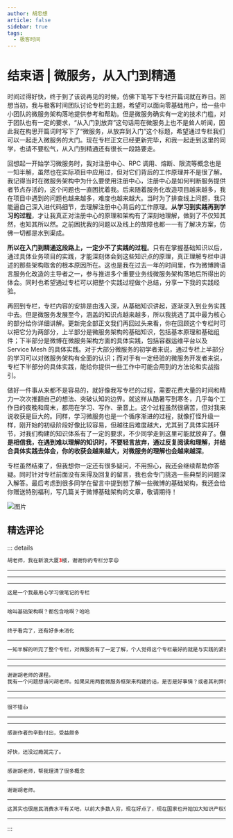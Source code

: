 ```yaml
--- 
author: 胡忠想
article: false
sidebar: true
tags: 
  - 极客时间 
--- 
```

#         结束语 | 微服务，从入门到精通      
时间过得好快，终于到了该说再见的时候，仿佛下笔写下专栏开篇词就在昨日。回想当初，我与极客时间团队讨论专栏的主题，希望可以面向零基础用户，给一些中小团队的微服务架构落地提供参考和帮助。但是微服务确实有一定的技术门槛，对于团队也有一定的要求，“从入门到放弃”这句话用在微服务上也不是耸人听闻，因此我在构思开篇词时写下了“微服务，从放弃到入门”这个标题，希望通过专栏我们可以一起走入微服务的大门。现在专栏正文已经更新完毕，和我一起走到这里的同学，也请不要松气，从入门到精通还有很长一段路要走。
回想起一开始学习微服务时，我对注册中心、RPC 调用、熔断、限流等概念也是一知半解，虽然也在实际项目中应用过，但对它们背后的工作原理并不是很了解。我记得当时在微服务架构中为什么要使用注册中心，注册中心是如何判断服务提供者节点存活的，这个问题也一直困扰着我。后来随着服务化改造项目越来越多，我在项目中遇到的问题也越来越多，难度也越来越大。当时为了排查线上问题，我只能逼自己深入进代码细节，去理解注册中心背后的工作原理。<strong>从学习到实践再到学习的过程</strong>，才让我真正对注册中心的原理和架构有了深刻地理解，做到了不仅知其然，也知其所以然。之前困扰我的问题以及线上的故障也都一一有了解决方案，仿佛一切都是水到渠成。
<strong>所以在入门到精通这段路上，一定少不了实践的过程</strong>。只有在掌握基础知识以后，通过具体业务项目的实践，才能深刻体会到这些知识点的原理，真正理解专栏中讲述的那些架构取舍的根本原因所在。这也是我在过去一年的时间里，作为微博跨语言服务化改造的主导者之一，参与推进多个重要业务线微服务架构落地后所得出的体会。同时也希望通过专栏可以把整个实践过程做个总结，分享一下我的实践经验。
再回到专栏，专栏内容的安排是由浅入深，从基础知识讲起，逐渐深入到业务实践中去。但是微服务发展至今，涵盖的知识点越来越多，所以我挑选了其中最为核心的部分给你详细讲解。更新完全部正文我们再回过头来看，你在回顾这个专栏时可以把它分为两部分，上半部分是微服务架构的基础知识，包括基本原理和基础组件；下半部分是微博在微服务架构方面的具体实践，包括容器运维平台以及 Service Mesh 的具体实践。对于大部分微服务的初学者来说，通过专栏上半部分的学习可以对微服务架构有全面的认识；而对于有一定经验的微服务开发者来说，专栏下半部分的具体实践，能给你提供一些工作中可能会用到的方法论和实战指引。
做好一件事从来都不是容易的，就好像我写专栏的过程，需要花费大量的时间和精力一次次推翻自己的想法、突破认知的边界。就这样从酷暑写到寒冬，几乎每个工作日的夜晚和周末，都用在学习、写作、录音上。这个过程虽然很痛苦，但对我来说收获是巨大的。同样，学习微服务也是一个循序渐进的过程，就像打怪升级一样，刚开始的初级阶段好像比较容易，但越往后难度越大，尤其到了具体实践环节，对我们构建的知识体系有了一定的要求，不少同学走到这里可能就放弃了。<strong>但是相信我，在遇到难以理解的知识时，不要轻言放弃，通过反复阅读和理解，并结合具体实践去体会，你的收获会越来越大，对微服务的理解也会越来越深</strong>。
专栏虽然结束了，但我想你一定还有很多疑问，不用担心，我还会继续帮助你答疑。同时针对专栏前面没有来得及回复的留言，我也会专门挑选一些典型的问题深入解答。最后考虑到很多同学在留言中提到想了解一些微博的基础架构，我还会给你赠送特别福利，写几篇关于微博基础架构的文章，敬请期待！
![图片](https://static001.geekbang.org/resource/image/9c/be/9ca973ad0a032832bc5d90c377ffe7be.jpg)
精选评论 
 ------- 
 ::: details 
<a style='font-size:1.5em;font-weight:bold'></a> 


 ```java 
胡老师，我在新浪大厦3楼，谢谢你的专栏分享😄
```
 ----- 
<a style='font-size:1.5em;font-weight:bold'></a> 


 ----- 
<a style='font-size:1.5em;font-weight:bold'></a> 


 ----- 
<a style='font-size:1.5em;font-weight:bold'></a> 


 ```java 
这是一个我最用心学习做笔记的专栏
```
 ----- 
<a style='font-size:1.5em;font-weight:bold'></a> 


 ```java 
啥叫基础架构啊？都包含啥啊？哈哈
```
 ----- 
<a style='font-size:1.5em;font-weight:bold'></a> 


 ```java 
终于看完了，还有好多未消化
```
 ----- 
<a style='font-size:1.5em;font-weight:bold'></a> 


 ```java 
一知半解的听完了整个专栏，对微服务有了一定了解，个人觉得这个专栏最好的就是与实践的紧密联系，使我受益匪浅。现在的工作不使用微服务，想在下一份工作找到使用微服务的公司，再能实践一下，到那时再回头看一遍相信会有更加深入的了解。感谢古月中心相心！
```
 ----- 
<a style='font-size:1.5em;font-weight:bold'></a> 


 ----- 
<a style='font-size:1.5em;font-weight:bold'></a> 


 ```java 
谢谢胡老师的课程。
我有一个问题想请问胡老师。如果采用两套微服务框架来构建的话，是否是好事情？或者其利弊在哪里？比如说我们可能一套采用SpringCloud构建，另一套用dubbo来构建。
```
 ----- 
<a style='font-size:1.5em;font-weight:bold'></a> 


 ----- 
<a style='font-size:1.5em;font-weight:bold'></a> 


 ```java 
很不错👍
```
 ----- 
<a style='font-size:1.5em;font-weight:bold'></a> 


 ----- 
<a style='font-size:1.5em;font-weight:bold'></a> 


 ```java 
感谢作者的辛勤付出，受益颇多
```
 ----- 
<a style='font-size:1.5em;font-weight:bold'></a> 


 ```java 
好快，还没过瘾就完了。
```
 ----- 
<a style='font-size:1.5em;font-weight:bold'></a> 


 ```java 
感谢胡老师，帮我理清了很多概念
```
 ----- 
<a style='font-size:1.5em;font-weight:bold'></a> 


 ```java 
谢谢胡老师。
```
 ----- 
<a style='font-size:1.5em;font-weight:bold'></a> 


 ```java 
这其实也很居民消费水平有关吧，以前大多数人穷，现在好点了，现在国家也开始加大知识产权保护。估计要十年左右吧！
```
 ----- 
:::